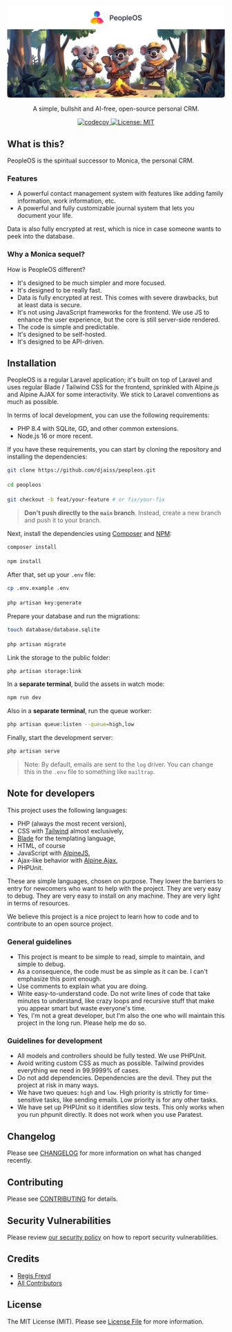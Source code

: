 <p align="center">
  <a href="https://github.com/djaiss/peopleos">
   <img src="docs/github/background-github.png" alt="Logo" loading="lazy">
  </a>

  <p align="center">
    A simple, bullshit and AI-free, open-source personal CRM.
  </p>

  <p align="center">
    <a href="https://codecov.io/gh/djaiss/peopleOS">
      <img src="https://codecov.io/gh/djaiss/peopleOS/graph/badge.svg?token=7aoDgGFZQr" alt="codecov">
    </a>
    <a href="https://opensource.org/licenses/MIT">
      <img src="https://img.shields.io/badge/License-MIT-yellow.svg" alt="License: MIT">
    </a>
  </p>
</p>

## What is this?

PeopleOS is the spiritual successor to Monica, the personal CRM.

### Features

- A powerful contact management system with features like adding family information, work information, etc.
- A powerful and fully customizable journal system that lets you document your life.

Data is also fully encrypted at rest, which is nice in case someone wants to peek into the database.

### Why a Monica sequel?

How is PeopleOS different?

- It's designed to be much simpler and more focused.
- It's designed to be really fast.
- Data is fully encrypted at rest. This comes with severe drawbacks, but at least data is secure.
- It's not using JavaScript frameworks for the frontend. We use JS to enhance the user experience, but the core is still server-side rendered.
- The code is simple and predictable.
- It's designed to be self-hosted.
- It's designed to be API-driven.

## Installation

PeopleOS is a regular Laravel application; it's built on top of Laravel and uses regular Blade / Tailwind CSS for the frontend, sprinkled with Alpine.js and Alpine AJAX for some interactivity. We stick to Laravel conventions as much as possible.

In terms of local development, you can use the following requirements:

- PHP 8.4 with SQLite, GD, and other common extensions.
- Node.js 16 or more recent.

If you have these requirements, you can start by cloning the repository and installing the dependencies:

```bash
git clone https://github.com/djaiss/peopleos.git

cd peopleos

git checkout -b feat/your-feature # or fix/your-fix
```

> **Don't push directly to the `main` branch**. Instead, create a new branch and push it to your branch.

Next, install the dependencies using [Composer](https://getcomposer.org) and [NPM](https://www.npmjs.com):

```bash
composer install

npm install
```

After that, set up your `.env` file:

```bash
cp .env.example .env

php artisan key:generate
```

Prepare your database and run the migrations:

```bash
touch database/database.sqlite

php artisan migrate
```

Link the storage to the public folder:

```bash
php artisan storage:link
```

In a **separate terminal**, build the assets in watch mode:

```bash
npm run dev
```

Also in a **separate terminal**, run the queue worker:

```bash
php artisan queue:listen --queue=high,low
```

Finally, start the development server:

```bash
php artisan serve
```

> Note: By default, emails are sent to the `log` driver. You can change this in the `.env` file to something like `mailtrap`.

## Note for developers

This project uses the following languages:

- PHP (always the most recent version),
- CSS with [Tailwind](https://tailwindcss.com/) almost exclusively,
- [Blade](https://laravel.com/docs/master/blade) for the templating language,
- HTML, of course
- JavaScript with [AlpineJS](https://alpinejs.dev/),
- Ajax-like behavior with [Alpine Ajax](https://alpine-ajax.js.org/),
- PHPUnit.

These are simple languages, chosen on purpose. They lower the barriers to entry for newcomers who want to help with the project. They are very easy to debug. They are very easy to install on any machine. They are very light in terms of resources.

We believe this project is a nice project to learn how to code and to contribute to an open source project.

### General guidelines

- This project is meant to be simple to read, simple to maintain, and simple to debug.
- As a consequence, the code must be as simple as it can be. I can't emphasize this point enough.
- Use comments to explain what you are doing.
- Write easy-to-understand code. Do not write lines of code that take minutes to understand, like crazy loops and recursive stuff that make you appear smart but waste everyone's time.
- Yes, I'm not a great developer, but I'm also the one who will maintain this project in the long run. Please help me do so.

### Guidelines for development

- All models and controllers should be fully tested. We use PHPUnit.
- Avoid writing custom CSS as much as possible. Tailwind provides everything we need in 99.9999% of cases.
- Do not add dependencies. Dependencies are the devil. They put the project at risk in many ways.
- We have two queues: `high` and `low`. High priority is strictly for time-sensitive tasks, like sending emails. Low priority is for any other tasks.
- We have set up PHPUnit so it identifies slow tests. This only works when you run phpunit directly. It does not work when you use Paratest.

## Changelog

Please see [CHANGELOG](CHANGELOG.md) for more information on what has changed recently.

## Contributing

Please see [CONTRIBUTING](.github/CONTRIBUTING.md) for details.

## Security Vulnerabilities

Please review [our security policy](../../security/policy) on how to report security vulnerabilities.

## Credits

- [Regis Freyd](https://github.com/djaiss)
- [All Contributors](../../contributors)

## License

The MIT License (MIT). Please see [License File](LICENSE.md) for more information.
